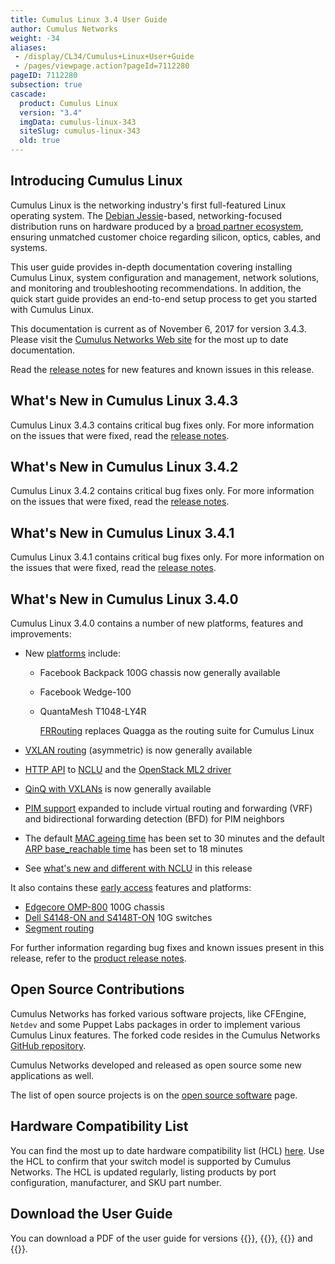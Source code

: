```yaml
---
title: Cumulus Linux 3.4 User Guide
author: Cumulus Networks
weight: -34
aliases:
 - /display/CL34/Cumulus+Linux+User+Guide
 - /pages/viewpage.action?pageId=7112280
pageID: 7112280
subsection: true
cascade:
  product: Cumulus Linux
  version: "3.4"
  imgData: cumulus-linux-343
  siteSlug: cumulus-linux-343
  old: true
---
```

## Introducing Cumulus Linux

Cumulus Linux is the networking industry's first full-featured Linux
operating system. The [Debian Jessie](https://www.debian.org/releases/jessie/)-based,
networking-focused distribution runs on hardware produced by a 
[broad partner ecosystem](https://cumulusnetworks.com/hcl/), ensuring unmatched
customer choice regarding silicon, optics, cables, and systems.

This user guide provides in-depth documentation covering installing
Cumulus Linux, system configuration and management, network solutions,
and monitoring and troubleshooting recommendations. In addition, the
quick start guide provides an end-to-end setup process to get you
started with Cumulus Linux.

This documentation is current as of November 6, 2017 for version 3.4.3.
Please visit the 
[Cumulus Networks Web site](https://docs.cumulusnetworks.com) for the most up to date
documentation.

Read the 
[release notes](https://support.cumulusnetworks.com/hc/en-us/articles/115013055508)
for new features and known issues in this release.

## What's New in Cumulus Linux 3.4.3

Cumulus Linux 3.4.3 contains critical bug fixes only. For more
information on the issues that were fixed, read the 
[release notes](https://support.cumulusnetworks.com/hc/en-us/articles/115014754307).

## What's New in Cumulus Linux 3.4.2

Cumulus Linux 3.4.2 contains critical bug fixes only. For more
information on the issues that were fixed, read the 
[release notes](https://support.cumulusnetworks.com/hc/en-us/articles/115013055508).

## What's New in Cumulus Linux 3.4.1

Cumulus Linux 3.4.1 contains critical bug fixes only. For more
information on the issues that were fixed, read the 
[release notes](https://support.cumulusnetworks.com/hc/en-us/articles/115012218847).

## What's New in Cumulus Linux 3.4.0

Cumulus Linux 3.4.0 contains a number of new platforms, features and
improvements:

- New [platforms](https://cumulusnetworks.com/hcl) include:

  - Facebook Backpack 100G chassis now generally available
  - Facebook Wedge-100
  - QuantaMesh T1048-LY4R

    [FRRouting](/cumulus-linux-343/Layer-Three/FRRouting-Overview/)
    replaces Quagga as the routing suite for Cumulus Linux

- [VXLAN routing](/cumulus-linux-343/Network-Virtualization/VXLAN-Routing)
  (asymmetric) is now generally available
- [HTTP API](/cumulus-linux-343/System-Configuration/HTTP-API) to
  [NCLU](/cumulus-linux-343/System-Configuration/Network-Command-Line-Utility-NCLU)
  and the
  [OpenStack ML2 driver](/cumulus-linux-343/Network-Solutions/OpenStack-Neutron-ML2-and-Cumulus-Linux)
- [QinQ with VXLANs](/cumulus-linux-343/Network-Virtualization/Hybrid-Cloud-Connectivity-with-QinQ-and-VXLANs)
    is now generally available
- [PIM support](/cumulus-linux-343/Layer-Three/Protocol-Independent-Multicast-PIM)
    expanded to include virtual routing and forwarding (VRF) and
    bidirectional forwarding detection (BFD) for PIM neighbors
- The default [MAC ageing time](/cumulus-linux-343/Layer-One-and-Two/Ethernet-Bridging-VLANs/#mac-address-ageing)
    has been set to 30 minutes and the default 
    [ARP base\_reachable time](/cumulus-linux-343/Layer-One-and-Two/Ethernet-Bridging-VLANs/VLAN-aware-Bridge-Mode-for-Large-scale-Layer-2-Environments/#configuring-arp-timers)
    has been set to 18 minutes
- See [what's new and different with NCLU](https://support.cumulusnetworks.com/hc/en-us/articles/115011823667)
  in this release

It also contains these 
[early access](https://support.cumulusnetworks.com/hc/en-us/articles/202933878)
features and platforms:

- [Edgecore OMP-800](https://cumulusnetworks.com/products/hardware-compatibility-list/?Brand=edgecore) 100G chassis
- [Dell S4148-ON and S4148T-ON](https://cumulusnetworks.com/products/hardware-compatibility-list/?Brand=dell) 10G switches
- [Segment routing](/cumulus-linux-343/Layer-Three/Segment-Routing)

For further information regarding bug fixes and known issues present in
this release, refer to the 
[product release notes](https://support.cumulusnetworks.com/hc/en-us/articles/115011217808).

## Open Source Contributions

Cumulus Networks has forked various software projects, like CFEngine,
`Netdev` and some Puppet Labs packages in order to implement various
Cumulus Linux features. The forked code resides in the Cumulus Networks
[GitHub repository](https://github.com/CumulusNetworks).

Cumulus Networks developed and released as open source some new
applications as well.

The list of open source projects is on the [open source
software](http://oss.cumulusnetworks.com/) page.

## Hardware Compatibility List

You can find the most up to date hardware compatibility list (HCL)
[here](http://cumulusnetworks.com/hcl/). Use the HCL to confirm that
your switch model is supported by Cumulus Networks. The HCL is updated
regularly, listing products by port configuration, manufacturer, and SKU
part number.

## Download the User Guide

You can download a PDF of the user guide for versions {{<exlink url="https://drive.google.com/file/d/1Pa5DWr6jipLTWE2oIKTxOeBnWMywQUeu/view?usp=sharing" text="3.4.0">}}, {{<exlink url="https://drive.google.com/file/d/1mY9f7B6YrqSnvlgJ_J0rhajL2umQGagn/view?usp=sharing" text="3.4.1">}}, {{<exlink url="https://drive.google.com/file/d/1F3UiTTNf4-06Pql4jVQufu3QGRhxd88t/view?usp=sharing" text="3.4.2">}} and {{<exlink url="https://drive.google.com/file/d/1U9zbTS5I29XPR0vZPNqJOwBGPl-6ZnFF/view?usp=sharing" text="3.4.3">}}.
